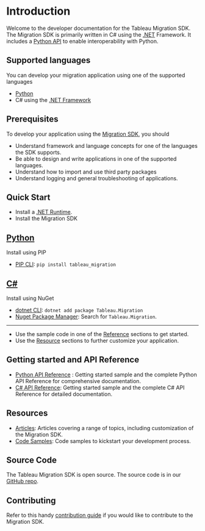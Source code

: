 # Introduction

Welcome to the developer documentation for the Tableau Migration SDK. The Migration SDK is primarily written in C# using the [.NET](https://dotnet.microsoft.com/en-us/learn/dotnet/what-is-dotnet-framework) Framework. It includes a [Python API](~/api-python/index.md) to enable interoperability with Python.

## Supported languages

You can develop your migration application using one of the supported languages

- [Python](https://www.python.org/)
- C# using the [.NET Framework](https://dotnet.microsoft.com/en-us/learn/dotnet/what-is-dotnet-framework)

## Prerequisites

To develop your application using the [Migration SDK](https://github.com/tableau/tableau-migration-sdk), you should

- Understand framework and language concepts for one of the languages the SDK supports.
- Be able to design and write applications in one of the supported languages.
- Understand how to import and use third party packages
- Understand logging and general troubleshooting of applications.

## Quick Start

- Install a [.NET Runtime](https://dotnet.microsoft.com/en-us/download).
- Install the Migration SDK

## [Python](#tab/Python)

  Install using PIP
  - [PIP CLI](https://pip.pypa.io/en/stable/cli/pip_install): `pip install tableau_migration`

## [C#](#tab/CSharp)
  
  Install using NuGet
  - [dotnet CLI](https://learn.microsoft.com/en-us/nuget/quickstart/install-and-use-a-package-using-the-dotnet-cli): `dotnet add package Tableau.Migration`
  - [Nuget Package Manager](https://learn.microsoft.com/en-us/nuget/quickstart/install-and-use-a-package-in-visual-studio): Search for `Tableau.Migration`.

---

- Use the sample code in one of the [Reference](#getting-started-and-api-reference) sections to get started.
- Use the [Resource](#resources) sections to further customize your application.

## Getting started and API Reference

- [Python API Reference](~/api-python/index.md) : Getting started sample and the complete Python API Reference for comprehensive documentation.
- [C# API Reference](~/api-csharp/index.md): Getting started sample and the complete C# API Reference for detailed documentation.

## Resources

- [Articles](~/articles/index.md): Articles covering a range of topics, including customization of the Migration SDK.
- [Code Samples](~/samples/index.md): Code samples to kickstart your development process.

## Source Code

The Tableau Migration SDK is open source. The source code is in our [GitHub repo](https://github.com/tableau/tableau-migration-sdk).

## Contributing

Refer to this handy [contribution guide](https://github.com/tableau/tableau-migration-sdk/blob/main/CONTRIBUTING.md) if you would like to contribute to the Migration SDK.
